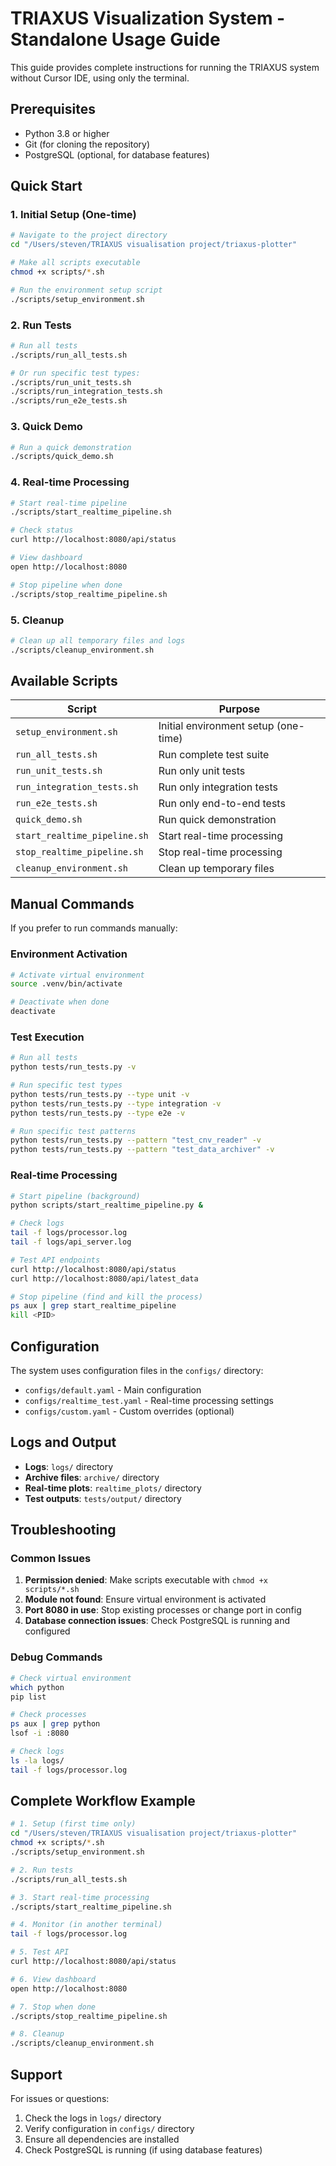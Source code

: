 # TRIAXUS Visualization System - Standalone Usage Guide

This guide provides complete instructions for running the TRIAXUS system without Cursor IDE, using only the terminal.

## Prerequisites

- Python 3.8 or higher
- Git (for cloning the repository)
- PostgreSQL (optional, for database features)

## Quick Start

### 1. Initial Setup (One-time)

```bash
# Navigate to the project directory
cd "/Users/steven/TRIAXUS visualisation project/triaxus-plotter"

# Make all scripts executable
chmod +x scripts/*.sh

# Run the environment setup script
./scripts/setup_environment.sh
```

### 2. Run Tests

```bash
# Run all tests
./scripts/run_all_tests.sh

# Or run specific test types:
./scripts/run_unit_tests.sh
./scripts/run_integration_tests.sh
./scripts/run_e2e_tests.sh
```

### 3. Quick Demo

```bash
# Run a quick demonstration
./scripts/quick_demo.sh
```

### 4. Real-time Processing

```bash
# Start real-time pipeline
./scripts/start_realtime_pipeline.sh

# Check status
curl http://localhost:8080/api/status

# View dashboard
open http://localhost:8080

# Stop pipeline when done
./scripts/stop_realtime_pipeline.sh
```

### 5. Cleanup

```bash
# Clean up all temporary files and logs
./scripts/cleanup_environment.sh
```

## Available Scripts

| Script | Purpose |
|--------|---------|
| `setup_environment.sh` | Initial environment setup (one-time) |
| `run_all_tests.sh` | Run complete test suite |
| `run_unit_tests.sh` | Run only unit tests |
| `run_integration_tests.sh` | Run only integration tests |
| `run_e2e_tests.sh` | Run only end-to-end tests |
| `quick_demo.sh` | Run quick demonstration |
| `start_realtime_pipeline.sh` | Start real-time processing |
| `stop_realtime_pipeline.sh` | Stop real-time processing |
| `cleanup_environment.sh` | Clean up temporary files |

## Manual Commands

If you prefer to run commands manually:

### Environment Activation

```bash
# Activate virtual environment
source .venv/bin/activate

# Deactivate when done
deactivate
```

### Test Execution

```bash
# Run all tests
python tests/run_tests.py -v

# Run specific test types
python tests/run_tests.py --type unit -v
python tests/run_tests.py --type integration -v
python tests/run_tests.py --type e2e -v

# Run specific test patterns
python tests/run_tests.py --pattern "test_cnv_reader" -v
python tests/run_tests.py --pattern "test_data_archiver" -v
```

### Real-time Processing

```bash
# Start pipeline (background)
python scripts/start_realtime_pipeline.py &

# Check logs
tail -f logs/processor.log
tail -f logs/api_server.log

# Test API endpoints
curl http://localhost:8080/api/status
curl http://localhost:8080/api/latest_data

# Stop pipeline (find and kill the process)
ps aux | grep start_realtime_pipeline
kill <PID>
```

## Configuration

The system uses configuration files in the `configs/` directory:

- `configs/default.yaml` - Main configuration
- `configs/realtime_test.yaml` - Real-time processing settings
- `configs/custom.yaml` - Custom overrides (optional)

## Logs and Output

- **Logs**: `logs/` directory
- **Archive files**: `archive/` directory
- **Real-time plots**: `realtime_plots/` directory
- **Test outputs**: `tests/output/` directory

## Troubleshooting

### Common Issues

1. **Permission denied**: Make scripts executable with `chmod +x scripts/*.sh`
2. **Module not found**: Ensure virtual environment is activated
3. **Port 8080 in use**: Stop existing processes or change port in config
4. **Database connection issues**: Check PostgreSQL is running and configured

### Debug Commands

```bash
# Check virtual environment
which python
pip list

# Check processes
ps aux | grep python
lsof -i :8080

# Check logs
ls -la logs/
tail -f logs/processor.log
```

## Complete Workflow Example

```bash
# 1. Setup (first time only)
cd "/Users/steven/TRIAXUS visualisation project/triaxus-plotter"
chmod +x scripts/*.sh
./scripts/setup_environment.sh

# 2. Run tests
./scripts/run_all_tests.sh

# 3. Start real-time processing
./scripts/start_realtime_pipeline.sh

# 4. Monitor (in another terminal)
tail -f logs/processor.log

# 5. Test API
curl http://localhost:8080/api/status

# 6. View dashboard
open http://localhost:8080

# 7. Stop when done
./scripts/stop_realtime_pipeline.sh

# 8. Cleanup
./scripts/cleanup_environment.sh
```

## Support

For issues or questions:
1. Check the logs in `logs/` directory
2. Verify configuration in `configs/` directory
3. Ensure all dependencies are installed
4. Check PostgreSQL is running (if using database features)
